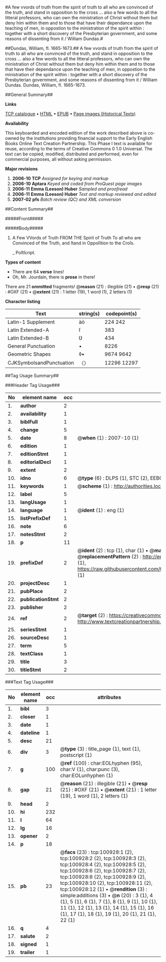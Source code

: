 #A few vvords of truth from the spirit of truth to all who are convinced of the truth, and stand in opposition to the cross ... also a few words to all the litteral professors, who can own the ministration of Christ without them but deny him within them and to those that have their dependance upon the teaching of men, in oppostion to the ministration of the spirit within : together with a short discovery of the Presbyterian government, and some reasons of dissenting from it / William Dundas.#

##Dundas, William, fl. 1665-1673.##
A few vvords of truth from the spirit of truth to all who are convinced of the truth, and stand in opposition to the cross ... also a few words to all the litteral professors, who can own the ministration of Christ without them but deny him within them and to those that have their dependance upon the teaching of men, in oppostion to the ministration of the spirit within : together with a short discovery of the Presbyterian government, and some reasons of dissenting from it / William Dundas.
Dundas, William, fl. 1665-1673.

##General Summary##

**Links**

[TCP catalogue](http://www.ota.ox.ac.uk/tcp/)  • 
[HTML](http://tei.it.ox.ac.uk/tcp/Texts-HTML/free/A36/A36890.html)  • 
[EPUB](http://tei.it.ox.ac.uk/tcp/Texts-EPUB/free/A36/A36890.epub) • 
[Page images (Historical Texts)](https://data.historicaltexts.jisc.ac.uk/view?pubId=eebo-13646717e&pageId=eebo-13646717e-100928-1)

**Availability**

This keyboarded and encoded edition of the
	       work described above is co-owned by the institutions
	       providing financial support to the Early English Books
	       Online Text Creation Partnership. This Phase I text is
	       available for reuse, according to the terms of Creative
	       Commons 0 1.0 Universal. The text can be copied,
	       modified, distributed and performed, even for
	       commercial purposes, all without asking permission.

**Major revisions**

1. __2006-10__ __TCP__ *Assigned for keying and markup*
1. __2006-10__ __Aptara__ *Keyed and coded from ProQuest page images*
1. __2006-11__ __Emma (Leeson) Huber__ *Sampled and proofread*
1. __2006-11__ __Emma (Leeson) Huber__ *Text and markup reviewed and edited*
1. __2007-02__ __pfs__ *Batch review (QC) and XML conversion*

##Content Summary##

#####Front#####

#####Body#####

1. A
Few VVords of Truth
FROM THE
Spirit of Truth
To all who are Convinced of the Truth,
and ſtand in Oppoſition to the Croſs.

    _ Poſtſcript.

**Types of content**

  * There are 64 **verse** lines!
  * Oh, Mr. Jourdain, there is **prose** in there!

There are 21 **ommitted** fragments! 
 @__reason__ (21) : illegible (21)  •  @__resp__ (21) : #OXF (21)  •  @__extent__ (21) : 1 letter (19), 1 word (1), 2 letters (1)

**Character listing**


|Text|string(s)|codepoint(s)|
|---|---|---|
|Latin-1 Supplement|àò|224 242|
|Latin Extended-A|ſ|383|
|Latin Extended-B|Ʋ|434|
|General Punctuation|•|8226|
|Geometric Shapes|◊▪|9674 9642|
|CJKSymbolsandPunctuation|〈〉|12296 12297|

##Tag Usage Summary##

###Header Tag Usage###

|No|element name|occ|attributes|
|---|---|---|---|
|1.|__author__|2||
|2.|__availability__|1||
|3.|__biblFull__|1||
|4.|__change__|5||
|5.|__date__|8| @__when__ (1) : 2007-10 (1)|
|6.|__edition__|1||
|7.|__editionStmt__|1||
|8.|__editorialDecl__|1||
|9.|__extent__|2||
|10.|__idno__|6| @__type__ (6) : DLPS (1), STC (2), EEBO-CITATION (1), OCLC (1), VID (1)|
|11.|__keywords__|1| @__scheme__ (1) : http://authorities.loc.gov/ (1)|
|12.|__label__|5||
|13.|__langUsage__|1||
|14.|__language__|1| @__ident__ (1) : eng (1)|
|15.|__listPrefixDef__|1||
|16.|__note__|6||
|17.|__notesStmt__|2||
|18.|__p__|11||
|19.|__prefixDef__|2| @__ident__ (2) : tcp (1), char (1)  •  @__matchPattern__ (2) : ([0-9\-]+):([0-9IVX]+) (1), (.+) (1)  •  @__replacementPattern__ (2) : http://eebo.chadwyck.com/downloadtiff?vid=$1&page=$2 (1), https://raw.githubusercontent.com/textcreationpartnership/Texts/master/tcpchars.xml#$1 (1)|
|20.|__projectDesc__|1||
|21.|__pubPlace__|2||
|22.|__publicationStmt__|2||
|23.|__publisher__|2||
|24.|__ref__|2| @__target__ (2) : https://creativecommons.org/publicdomain/zero/1.0/ (1), http://www.textcreationpartnership.org/docs/. (1)|
|25.|__seriesStmt__|1||
|26.|__sourceDesc__|1||
|27.|__term__|5||
|28.|__textClass__|1||
|29.|__title__|3||
|30.|__titleStmt__|2||


###Text Tag Usage###

|No|element name|occ|attributes|
|---|---|---|---|
|1.|__bibl__|3||
|2.|__closer__|1||
|3.|__date__|1||
|4.|__dateline__|1||
|5.|__desc__|21||
|6.|__div__|3| @__type__ (3) : title_page (1), text (1), postscript (1)|
|7.|__g__|100| @__ref__ (100) : char:EOLhyphen (95), char:V (1), char:punc (3), char:EOLunhyphen (1)|
|8.|__gap__|21| @__reason__ (21) : illegible (21)  •  @__resp__ (21) : #OXF (21)  •  @__extent__ (21) : 1 letter (19), 1 word (1), 2 letters (1)|
|9.|__head__|2||
|10.|__hi__|232||
|11.|__l__|64||
|12.|__lg__|16||
|13.|__opener__|2||
|14.|__p__|18||
|15.|__pb__|23| @__facs__ (23) : tcp:100928:1 (2), tcp:100928:2 (2), tcp:100928:3 (2), tcp:100928:4 (2), tcp:100928:5 (2), tcp:100928:6 (2), tcp:100928:7 (2), tcp:100928:8 (2), tcp:100928:9 (2), tcp:100928:10 (2), tcp:100928:11 (2), tcp:100928:12 (1)  •  @__rendition__ (3) : simple:additions (3)  •  @__n__ (20) : 3 (1), 4 (1), 5 (1), 6 (1), 7 (1), 8 (1), 9 (1), 10 (1), 11 (1), 12 (1), 13 (1), 14 (1), 15 (1), 16 (1), 17 (1), 18 (1), 19 (1), 20 (1), 21 (1), 22 (1)|
|16.|__q__|4||
|17.|__salute__|2||
|18.|__signed__|1||
|19.|__trailer__|1||
